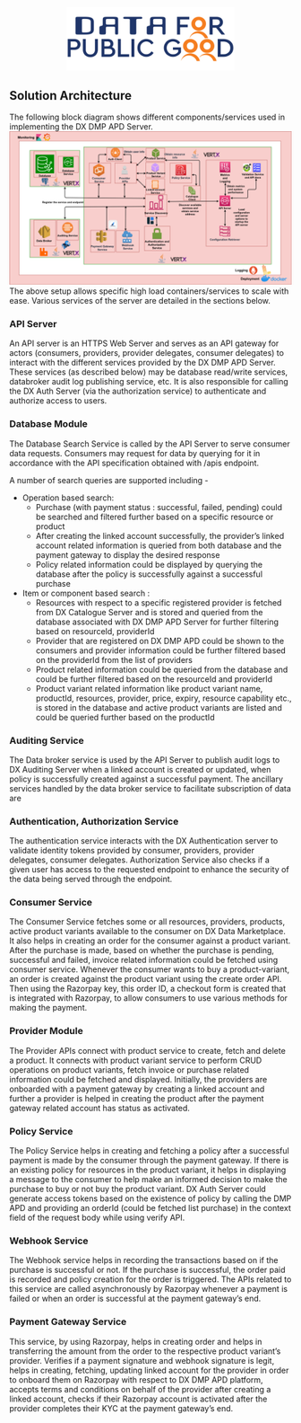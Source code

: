 <p align="center">
<img src="./cdpg.png" width="300">
</p>

## Solution Architecture
The following block diagram shows different components/services used in implementing the DX DMP APD Server.
![Solution Architecture](./dmp-apd-solution-architecture.png)
The above setup allows specific high load containers/services to scale with ease. Various services of the server are detailed in the sections below.

### API Server
An API server is an HTTPS Web Server and serves as an API gateway for actors (consumers, providers, provider delegates, consumer delegates) to interact with the different services provided by the DX DMP APD Server.
These services (as described below) may be database read/write services, databroker audit log publishing service, etc.
It is also responsible for calling the DX Auth Server (via the authorization service) to authenticate and authorize access to users.

### Database Module
The Database Search Service is called by the API Server to serve consumer data requests. Consumers may request for data by querying for it in accordance with the API specification obtained with /apis endpoint.

A number of search queries are supported including -
- Operation based search:
  - Purchase (with payment status : successful, failed, pending) could be searched and filtered further based on a specific resource or product
  - After creating the linked account successfully, the provider’s linked account related information is queried from both database and the payment gateway to display the desired response
  - Policy related information could be displayed by querying the database after the policy is successfully against a successful purchase
- Item or component based search :
  - Resources with respect to a specific registered provider is fetched from DX Catalogue Server and is stored and queried from the database associated with DX DMP APD Server for further filtering based on resourceId, providerId
  - Provider that are registered on DX DMP APD could be shown to the consumers and provider information could be further filtered based on the providerId from the list of providers
  - Product related information could be queried from the database and could be further filtered based on the resourceId and providerId
  - Product variant related information like product variant name, productId, resources, provider, price, expiry, resource capability etc., is stored in the database and active product variants are listed and could be queried further based on the productId

### Auditing Service
The Data broker service is used by the API Server to publish audit logs to DX Auditing Server when a linked account is created or updated, when policy is successfully created against a successful payment.
The ancillary services handled by the data broker service to facilitate subscription of data are

### Authentication, Authorization Service
The authentication service interacts with the DX Authentication server to validate identity tokens provided by consumer, providers, provider delegates, consumer delegates. Authorization Service also checks if a given user has access to the requested endpoint to enhance the security of the data being served through the endpoint.

### Consumer Service
The Consumer Service fetches some or all resources, providers, products, active product variants available to the consumer on DX Data Marketplace. It also helps in creating an order for the consumer against a product variant. After the purchase is made, based on whether the purchase is pending, successful and failed, invoice related information could be fetched using consumer service.
Whenever the consumer wants to buy a product-variant, an order is created against the product variant using the create order API. Then using the Razorpay key, this order ID, a checkout form is created that is integrated
with Razorpay, to allow consumers to use various methods for making the payment.


### Provider Module
The Provider APIs connect with product service to create, fetch and delete a product. It connects with product variant service to perform CRUD operations on product variants, fetch invoice or purchase related information could be fetched and displayed. Initially, the providers are onboarded with a payment gateway by creating a linked account and further a provider is helped in creating the product after the payment gateway related account has status as activated.

### Policy Service
The Policy Service helps in creating and fetching a policy after a successful payment is made by the consumer through the payment gateway. If there is an existing policy for resources in the product variant, it helps in displaying a message to the consumer to help make an informed decision to make the purchase to buy or not buy the product variant. DX Auth Server could generate access tokens based on the existence of policy by calling the DMP APD and providing an orderId (could be fetched list purchase) in the context field of the request body while using verify API.

### Webhook Service
The Webhook service helps in recording the transactions based on if the purchase is successful or not. If the purchase is successful, the order paid is recorded and policy creation for the order is triggered. The APIs related to this service are called asynchronously by Razorpay whenever a payment is failed or when an order is successful at the payment gateway’s end.

### Payment Gateway Service
This service, by using Razorpay, helps in creating order and helps in transferring the amount from the order to the respective product variant’s provider. Verifies if a payment signature and webhook signature  is legit, helps in creating, fetching, updating linked account for the provider in order to onboard them on Razorpay with respect to DX DMP APD platform, accepts terms and conditions on behalf of the provider after creating a linked account, checks if their Razorpay account is activated after the provider completes their KYC at the payment gateway’s end.
